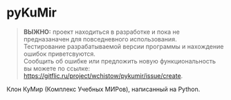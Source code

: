 # pyKuMir

> **ВЫЖНО:** проект находиться в разработке и пока не предназаначен для повседневного использования.\
> Тестирование разрабатываемой версии программы и нахождение ошибок приветсвуются.\
> Сообщить об ошибке или предложить новую функциональность вы можете по ссылке: https://gitflic.ru/project/wchistow/pykumir/issue/create.

Клон КуМир (Комплекс Учебных МИРов), написанный на Python.
